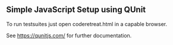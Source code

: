 ## Simple JavaScript Setup using QUnit

To run testsuites just open coderetreat.html in a capable browser.

See https://qunitjs.com/ for further documentation.
